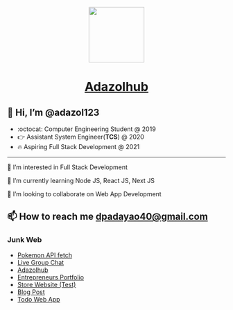 <p align="center">
  <a href="https://www.adazolhub.online">
    <img src="./public/logo512.png" height="128">
    <h1 align="center">Adazolhub</h1>
  </a>
</p>

## 👋 Hi, I’m @adazol123
* :octocat: Computer Engineering Student @ 2019
* 👉 Assistant System Engineer(**TCS**) @ 2020
* 🔥 Aspiring Full Stack Development @ 2021
___
 👀 I’m interested in Full Stack Development

 🌱 I’m currently learning Node JS, React JS, Next JS

 💞️ I’m looking to collaborate on Web App Development

 📫 How to reach me dpadayao40@gmail.com
---
### Junk Web
- [Pokemon API fetch](https://pokemon-cards-adazol.vercel.app/)
- [Live Group Chat](https://chat-box-adazolhub.web.app/)
- [Adazolhub](https://adazolhub.online)
- [Entrepreneurs Portfolio](https://entrepreneursportfolio.com)
- [Store Website (Test)](https://bscpe-store.web.app)
- [Blog Post](https://djlozada.wordpress.com/portfolio/iv-fluid-level-indicator)
- [Todo Web App](https://todo-app-adazolhub.web.app)

<!---
adazol123/adazol123 is a ✨ special ✨ repository because its `README.md` (this file) appears on your GitHub profile.
You can click the Preview link to take a look at your changes.
--->
